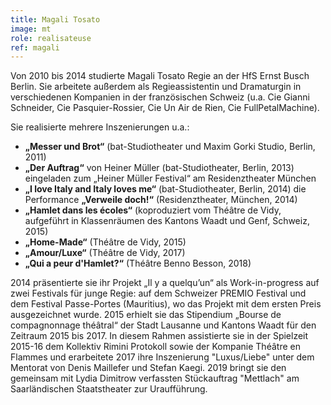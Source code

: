 ```yaml
---
title: Magali Tosato
image: mt
role: realisateuse
ref: magali
---
```


Von 2010 bis 2014 studierte Magali Tosato Regie an der HfS Ernst Busch Berlin. Sie arbeitete außerdem als Regieassistentin und Dramaturgin in verschiedenen Kompanien in der französischen Schweiz (u.a. Cie Gianni Schneider, Cie Pasquier-Rossier, Cie Un Air de Rien, Cie FullPetalMachine).

Sie realisierte mehrere Inszenierungen u.a.:
- **„Messer und Brot“** (bat-Studiotheater und Maxim Gorki Studio, Berlin, 2011)
- **„Der Auftrag“** von Heiner Müller (bat-Studiotheater, Berlin, 2013) eingeladen zum „Heiner Müller Festival“ am Residenztheater München
- **„I love Italy and Italy loves me“** (bat-Studiotheater, Berlin, 2014)
  die Performance **„Verweile doch!“** (Residenztheater, München, 2014)
- **„Hamlet dans les écoles“** (koproduziert vom Théâtre de Vidy, aufgeführt in Klassenräumen des Kantons Waadt und Genf, Schweiz, 2015)
- **„Home-Made“** (Théâtre de Vidy, 2015)
- **„Amour/Luxe“** (Théâtre de Vidy, 2017)
- **„Qui a peur d'Hamlet?“** (Théâtre Benno Besson, 2018)

2014 präsentierte sie ihr Projekt „Il y a quelqu’un“ als Work-in-progress auf zwei Festivals für junge Regie: auf dem Schweizer PREMIO Festival und dem Festival Passe-Portes (Mauritius), wo das Projekt mit dem ersten Preis ausgezeichnet wurde.
2015 erhielt sie das Stipendium „Bourse de compagnonnage théâtral“ der Stadt Lausanne und Kantons Waadt für den Zeitraum 2015 bis 2017. In diesem Rahmen assistierte sie in der Spielzeit 2015-16 dem Kollektiv Rimini Protokoll sowie der Kompanie Théâtre en Flammes und erarbeitete 2017 ihre Inszenierung "Luxus/Liebe" unter dem Mentorat von Denis Maillefer und Stefan Kaegi. 2019 bringt sie den gemeinsam mit Lydia Dimitrow verfassten Stückauftrag "Mettlach" am Saarländischen Staatstheater zur Uraufführung.
